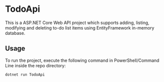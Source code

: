 # TodoApi
This is a ASP.NET Core Web API project which supports adding, listing, modifying and deleting to-do list items using EntityFramework in-memory database.

## Usage
To run the project, execute the following command in PowerShell/Command Line inside the repo directory:

`dotnet run TodoApi`
